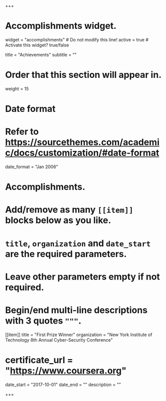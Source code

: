 +++
# Accomplishments widget.
widget = "accomplishments"  # Do not modify this line!
active = true  # Activate this widget? true/false

title = "Achievements"
subtitle = ""

# Order that this section will appear in.
weight = 15

# Date format
#   Refer to https://sourcethemes.com/academic/docs/customization/#date-format
date_format = "Jan 2006"

# Accomplishments.
#   Add/remove as many `[[item]]` blocks below as you like.
#   `title`, `organization` and `date_start` are the required parameters.
#   Leave other parameters empty if not required.
#   Begin/end multi-line descriptions with 3 quotes `"""`.

[[item]]
  title = "First Prize Winner"
  organization = "New York Institute of Technology 8th Annual Cyber-Security Conference"
  # certificate_url = "https://www.coursera.org"
  date_start = "2017-10-01"
  date_end = ""
  description = ""

+++

